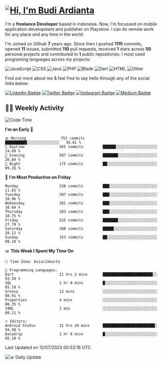 # [![Hi, I'm Budi Ardianta](https://readme-typing-svg.herokuapp.com?size=24&vCenter=true&lines=%F0%9F%91%8B+Hi%2C+I'm+Budi+Ardianta+;%F0%9F%92%BB+Android+And+Web+Developer+)](https://git.io/typing-svg)

I'm a **freelance Developer** based in indonesia. Now, I'm focussed on mobile application development and publisher on Playstore. I can do remote work for any place and any time in the world.

I'm Joined on Github **7** years ago. Since then I pushed **1115** commits, opened **11** issues, submitted **110** pull requests, received **1** stars across **50** personal projects and contributed to **1** public repositories.
I most used programing languages across my projects:

![JavaScript](https://img.shields.io/badge/-JavaScript-%23f1e05a?style=flat&logo=JavaScript&logoColor=white)
![CSS](https://img.shields.io/badge/-CSS-%23563d7c?style=flat&logo=CSS&logoColor=white)
![Java](https://img.shields.io/badge/-Java-%23b07219?style=flat&logo=Java&logoColor=white)
![PHP](https://img.shields.io/badge/-PHP-%234F5D95?style=flat&logo=PHP&logoColor=white)
![Blade](https://img.shields.io/badge/-Blade-%23f7523f?style=flat&logo=Blade&logoColor=white)
![Dart](https://img.shields.io/badge/-Dart-%2300B4AB?style=flat&logo=Dart&logoColor=white)
![HTML](https://img.shields.io/badge/-HTML-%23e34c26?style=flat&logo=HTML&logoColor=white)
![Other](https://img.shields.io/badge/-Other-%23ededed?style=flat&logo=Other&logoColor=white)

Find out more about me & feel free to say hello through any of the social links below:

[![Linkedin Badge](https://img.shields.io/badge/-budiardianata-blue?style=flat&logo=Linkedin&logoColor=white&link=https://www.linkedin.com/in/budiardianata/)](https://www.linkedin.com/in/budiardianata/)
[![Twitter Badge](https://img.shields.io/badge/-budiardianata-%231DA1F2.svg?style=flat&logo=twitter&logoColor=white&link=https://www.twitter.com/budiardianata)](https://www.linkedin.com/in/budiardianata/)
[![Instagram Badge](https://img.shields.io/badge/-budiardianata-purple?style=flat&logo=instagram&logoColor=white&link=https://instagram.com/budiardianata/)](https://instagram.com/budiardianata)
[![Medium Badge](https://img.shields.io/badge/-@budiardianata-%2312100E.svg?style=flat&logo=Medium&logoColor=white&link=https://medium.com/@budiardianata/)](https://medium.com/@budiardianata)

## 👨‍💻 Weekly Activity
<!--START_SECTION:waka-->
![Code Time](http://img.shields.io/badge/Code%20Time-1%2C894%20hrs%2057%20mins-blue)

**I'm an Early 🐤** 

```text
🌞 Morning                752 commits         ██████████░░░░░░░░░░░░░░░   39.81 % 
🌆 Daytime                455 commits         ██████░░░░░░░░░░░░░░░░░░░   24.09 % 
🌃 Evening                507 commits         ███████░░░░░░░░░░░░░░░░░░   26.84 % 
🌙 Night                  175 commits         ██░░░░░░░░░░░░░░░░░░░░░░░   09.26 % 
```
📅 **I'm Most Productive on Friday** 

```text
Monday                   220 commits         ███░░░░░░░░░░░░░░░░░░░░░░   11.65 % 
Tuesday                  207 commits         ███░░░░░░░░░░░░░░░░░░░░░░   10.96 % 
Wednesday                201 commits         ███░░░░░░░░░░░░░░░░░░░░░░   10.64 % 
Thursday                 203 commits         ███░░░░░░░░░░░░░░░░░░░░░░   10.75 % 
Friday                   525 commits         ███████░░░░░░░░░░░░░░░░░░   27.79 % 
Saturday                 380 commits         █████░░░░░░░░░░░░░░░░░░░░   20.12 % 
Sunday                   153 commits         ██░░░░░░░░░░░░░░░░░░░░░░░   08.10 % 
```


📊 **This Week I Spent My Time On** 

```text
🕑︎ Time Zone: Asia/Jakarta

💬 Programming Languages: 
Dart                     21 hrs 2 mins       ███████████████████████░░   93.50 % 
SQL                      1 hr 8 mins         █░░░░░░░░░░░░░░░░░░░░░░░░   05.10 % 
Groovy                   12 mins             ░░░░░░░░░░░░░░░░░░░░░░░░░   00.91 % 
Properties               4 mins              ░░░░░░░░░░░░░░░░░░░░░░░░░   00.35 % 
YAML                     1 min               ░░░░░░░░░░░░░░░░░░░░░░░░░   00.11 % 

🔥 Editors: 
Android Studio           21 hrs 20 mins      ████████████████████████░   94.90 % 
DataGrip                 1 hr 8 mins         █░░░░░░░░░░░░░░░░░░░░░░░░   05.10 % 
```


 Last Updated on 12/07/2023 00:53:16 UTC
<!--END_SECTION:waka-->

![📊 Daily Update](https://github.com/budiardianata/budiardianata/actions/workflows/update-activity.yml/badge.svg)
